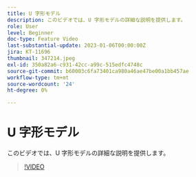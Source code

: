 ```yaml
---
title: U 字形モデル
description: このビデオでは、U 字形モデルの詳細な説明を提供します。
role: User
level: Beginner
doc-type: Feature Video
last-substantial-update: 2023-01-06T00:00:00Z
jira: KT-11696
thumbnail: 347214.jpeg
exl-id: 350a82a6-c931-42cc-a99c-515edfc4748c
source-git-commit: b60003c6fa73401ca980a46ae47be00a1bb457ae
workflow-type: tm+mt
source-wordcount: '24'
ht-degree: 0%

---
```


# U 字形モデル

このビデオでは、U 字形モデルの詳細な説明を提供します。

>[!VIDEO](https://video.tv.adobe.com/v/347214/?quality=12&learn=on)
